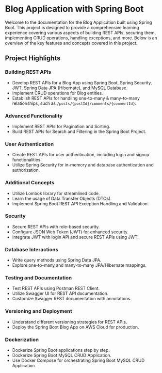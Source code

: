 # Blog Application with Spring Boot

Welcome to the documentation for the Blog Application built using Spring Boot. This project is designed to provide a comprehensive learning experience covering various aspects of building REST APIs, securing them, implementing CRUD operations, handling exceptions, and more. Below is an overview of the key features and concepts covered in this project.

## Project Highlights

### Building REST APIs
- Develop REST APIs for a Blog App using Spring Boot, Spring Security, JWT, Spring Data JPA (Hibernate), and MySQL Database.
- Implement CRUD operations for Blog entities.
- Establish REST APIs for handling one-to-many & many-to-many relationships, such as `/posts/{postId}/comments/{commentId}`.

### Advanced Functionality
- Implement REST APIs for Pagination and Sorting.
- Build REST APIs for Search and Filtering in the Spring Boot Project.

### User Authentication
- Create REST APIs for user authentication, including login and signup functionalities.
- Utilize Spring Security for in-memory and database authentication and authorization.

### Additional Concepts
- Utilize Lombok library for streamlined code.
- Learn the usage of Data Transfer Objects (DTOs).
- Implement Spring Boot REST API Exception Handling and Validation.

### Security
- Secure REST APIs with role-based security.
- Configure JSON Web Token (JWT) for enhanced security.
- Integrate JWT with login API and secure REST APIs using JWT.

### Database Interactions
- Write query methods using Spring Data JPA.
- Explore one-to-many and many-to-many JPA/Hibernate mappings.

### Testing and Documentation
- Test REST APIs using Postman REST Client.
- Utilize Swagger UI for REST API documentation.
- Customize Swagger REST documentation with annotations.

### Versioning and Deployment
- Understand different versioning strategies for REST APIs.
- Deploy the Spring Boot Blog App on AWS Cloud for production.

### Dockerization
- Dockerize Spring Boot applications step by step.
- Dockerize Spring Boot MySQL CRUD Application.
- Use Docker Compose for orchestrating Spring Boot MySQL CRUD Application.
